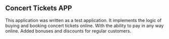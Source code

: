 ## Concert Tickets APP

This application was written as a test application. It implements the logic of buying and booking concert tickets online. With the ability to pay in any way online. Added bonuses and discounts for regular customers.
